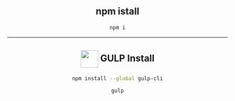 <div align="center">


<!-- NPM INSTALL -->
## npm istall
```bash
npm i
```



---



<!-- GULP INSTALL -->

## <img align="center" width="40" src="https://skillicons.dev/icons?i=gulp"> GULP Install


```bash
npm install --global gulp-cli
```
```bash
gulp
```

</div>
